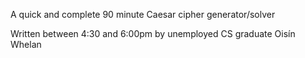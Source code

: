 A quick and complete 90 minute Caesar cipher generator/solver

Written between 4:30 and 6:00pm by unemployed CS graduate Oisín Whelan
